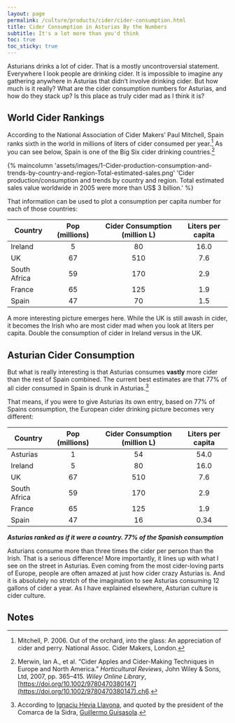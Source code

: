 ```yaml
---
layout: page
permalink: /culture/products/cider/cider-consumption.html
title: Cider Consumption in Asturias By the Numbers
subtitle: It's a lot more than you'd think
toc: true
toc_sticky: true
---
```

Asturians drinks a lot of cider. That is a mostly uncontroversial statement. Everywhere I look people are drinking cider. It is impossible to imagine any gathering anywhere in Asturias that didn’t involve drinking cider. But how much is it really? What are the cider consumption numbers for Asturias, and how do they stack up? Is this place as truly cider mad as I think it is? 

## World Cider Rankings

According to the National Association of Cider Makers’ Paul Mitchell, Spain ranks sixth in the world in millions of liters of cider consumed per year.[^1] As you can see below, Spain is one of the Big Six cider drinking countries.[^2]

{% maincolumn 'assets/images/1-Cider-production-consumption-and-trends-by-country-and-region-Total-estimated-sales.png' 'Cider production/consumption and trends by country and region. Total estimated sales value worldwide in 2005 were more than US$ 3 billion.' %}

That information can be used to plot a consumption per capita number for each of those countries:

| **Country**  | **Pop (millions)** | **Cider Consumption (million L)** | **Liters per capita** |
|------------|:------------------:|:---------------------------------:|:---------------------:|
| Ireland      | 5                  | 80                                | 16.0                  |
| UK           | 67                 | 510                               | 7.6                   |
| South Africa | 59                 | 170                               | 2.9                   |
| France       | 65                 | 125                               | 1.9                   |
| Spain        | 47                 | 70                                | 1.5                   |


A more interesting picture emerges here. While the UK is still awash in cider, it becomes the Irish who are most cider mad when you look at liters per capita. Double the consumption of cider in Ireland versus in the UK.

## Asturian Cider Consumption

But what is really interesting is that Asturias consumes **vastly** more cider than the rest of Spain combined. The current best estimates are that 77% of all cider consumed in Spain is drunk in Asturias.[^3]

That means, if you were to give Asturias its own entry, based on 77% of Spains consumption, the European cider drinking picture becomes very different:

| **Country**  | **Pop (millions)** | **Cider Consumption (million L)** | **Liters per capita** |
|-------------|:------------------:|:---------------------------------:|:---------------------:|
| Asturias     | 1                  | 54                                | 54.0                  |
| Ireland      | 5                  | 80                                | 16.0                  |
| UK           | 67                 | 510                               | 7.6                   |
| South Africa | 59                 | 170                               | 2.9                   |
| France       | 65                 | 125                               | 1.9                   |
| Spain        | 47                 | 16                                | 0.34                  |

***Asturias ranked as if it were a country. 77% of the Spanish consumption***

Asturians consume more than three times the cider per person than the Irish. That is a serious difference! More importantly, it lines up with what I see on the street in Asturias. Even coming from the most cider-loving parts of Europe, people are often amazed at just how cider crazy Asturias is. And it is absolutely no stretch of the imagination to see Asturias consuming 12 gallons of cider a year. As I have explained elsewhere, Asturian culture is cider culture.

## Notes

[^1]: Mitchell, P. 2006. Out of the orchard, into the glass: An appreciation of cider and perry. National Assoc. Cider Makers, London.
[^2]: Merwin, Ian A., et al. “Cider Apples and Cider-Making Techniques in Europe and North America.” _Horticultural Reviews_, John Wiley & Sons, Ltd, 2007, pp. 365–415. _Wiley Online Library_, [https://doi.org/10.1002/9780470380147](https://doi.org/10.1002/9780470380147).ch6.
[^3]: According to [Ignaciu Hevia Llavona](https://dialnet.unirioja.es/servlet/autor?codigo=984156), and quoted by the president of the Comarca de la Sidra, [Guillermo Guisasola](https://www.whetstonemagazine.com/journal/in-asturias-cider-is-not-just-a-beverage-in-a-bottle).